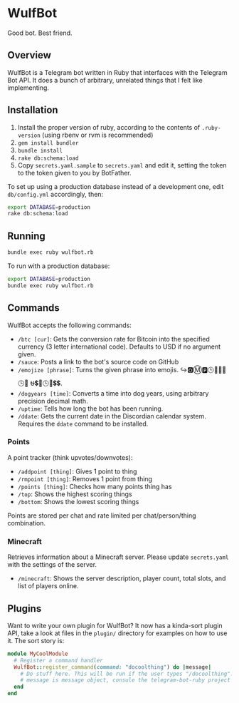 # WulfBot

Good bot. Best friend.

## Overview

WulfBot is a Telegram bot written in Ruby that interfaces with the Telegram Bot
API. It does a bunch of arbitrary, unrelated things that I felt like
implementing.

## Installation

1. Install the proper version of ruby, according to the contents of
   `.ruby-version` (using rbenv or rvm is recommended)
2. `gem install bundler`
3. `bundle install`
4. `rake db:schema:load`
5. Copy `secrets.yaml.sample` to `secrets.yaml` and edit it, setting the token
   to the token given to you by BotFather.

To set up using a production database instead of a development one, edit
`db/config.yml` accordingly, then:

```bash
export DATABASE=production
rake db:schema:load
```

## Running

```bash
bundle exec ruby wulfbot.rb
```

To run with a production database:
```bash
export DATABASE=production
bundle exec ruby wulfbot.rb
```

## Commands

WulfBot accepts the following commands:

- `/btc [cur]`: Gets the conversion rate for Bitcoin into the specified currency
  (3 letter international code). Defaults to USD if no argument given.
- `/sauce`: Posts a link to the bot's source code on GitHub
- `/emojize [phrase]`: Turns the given phrase into emojis. ↪️🅾Ⓜ️🅿️🕒📧➕📧🕒💴 ⛎💲📧🕒📧💲💲.
- `/dogyears [time]`: Converts a time into dog years, using arbitrary precision
  decimal math.
- `/uptime`: Tells how long the bot has been running.
- `/ddate`: Gets the current date in the Discordian calendar system. Requires
  the `ddate` command to be installed.

### Points
A point tracker (think upvotes/downvotes):
- `/addpoint [thing]`: Gives 1 point to thing
- `/rmpoint [thing]`: Removes 1 point from thing
- `/points [thing]`: Checks how many points thing has
- `/top`: Shows the highest scoring things
- `/bottom`: Shows the lowest scoring things

Points are stored per chat and rate limited per chat/person/thing combination.

### Minecraft
Retrieves information about a Minecraft server. Please update `secrets.yaml`
with the settings of the server.
- `/minecraft`: Shows the server description, player count, total slots, and
  list of players online.

## Plugins

Want to write your own plugin for WulfBot? It now has a kinda-sort plugin API,
take a look at files in the `plugin/` directory for examples on how to use it.
The sort story is:

```ruby
module MyCoolModule
  # Register a command handler
  WulfBot::register_command(command: "docoolthing") do |message|
    # Do stuff here. This will be run if the user types "/docoolthing".
    # message is message object, consule the telegram-bot-ruby project for info
  end
end
```
